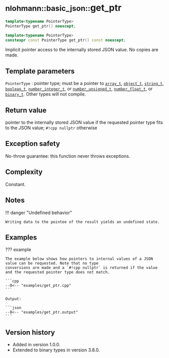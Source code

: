 # <small>nlohmann::basic_json::</small>get_ptr

```cpp
template<typename PointerType>
PointerType get_ptr() noexcept;

template<typename PointerType>
constexpr const PointerType get_ptr() const noexcept;
```

Implicit pointer access to the internally stored JSON value. No copies are made.

## Template parameters

`PointerType`
:   pointer type; must be a pointer to [`array_t`](array_t.md), [`object_t`](object_t.md), [`string_t`](string_t.md),
    [`boolean_t`](boolean_t.md), [`number_integer_t`](number_integer_t.md), or
    [`number_unsigned_t`](number_unsigned_t.md), [`number_float_t`](number_float_t.md), or [`binary_t`](binary_t.md).
    Other types will not compile.

## Return value

pointer to the internally stored JSON value if the requested pointer type fits to the JSON value; `#!cpp nullptr`
otherwise

## Exception safety

No-throw guarantee: this function never throws exceptions.

## Complexity

Constant.

## Notes

!!! danger "Undefined behavior"

    Writing data to the pointee of the result yields an undefined state.

## Examples

??? example

    The example below shows how pointers to internal values of a JSON value can be requested. Note that no type
    conversions are made and a `#!cpp nullptr` is returned if the value and the requested pointer type does not match.

    ```cpp
    --8<-- "examples/get_ptr.cpp"
    ```

    Output:

    ```json
    --8<-- "examples/get_ptr.output"
    ```

## Version history

- Added in version 1.0.0.
- Extended to binary types in version 3.8.0.

